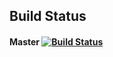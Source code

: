 
## Build Status
#### Master  [![Build Status](https://travis-ci.com/binarysculptor/arioncoin.svg?branch=master)](https://travis-ci.com/binarysculptor/arioncoin)
